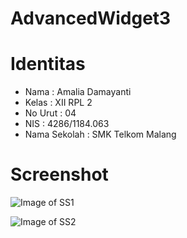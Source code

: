 # AdvancedWidget3

# Identitas

* Nama : Amalia Damayanti
* Kelas : XII RPL 2
* No Urut : 04
* NIS : 4286/1184.063
* Nama Sekolah : SMK Telkom Malang



# Screenshot

![Image of SS1](http://imageshack.com/a/img923/761/gjSYdB.png)

![Image of SS2](http://imageshack.com/a/img924/3844/V9ngLC.png)
